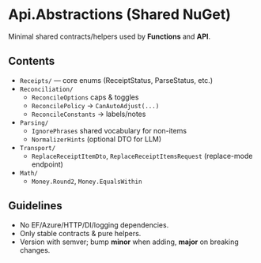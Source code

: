 # Api.Abstractions (Shared NuGet)

Minimal shared contracts/helpers used by **Functions** and **API**.

## Contents

- `Receipts/` — core enums (ReceiptStatus, ParseStatus, etc.)
- `Reconciliation/`
  - `ReconcileOptions` caps & toggles
  - `ReconcilePolicy` → `CanAutoAdjust(...)`
  - `ReconcileConstants` → labels/notes
- `Parsing/`
  - `IgnorePhrases` shared vocabulary for non-items
  - `NormalizerHints` (optional DTO for LLM)
- `Transport/`
  - `ReplaceReceiptItemDto`, `ReplaceReceiptItemsRequest` (replace-mode endpoint)
- `Math/`
  - `Money.Round2`, `Money.EqualsWithin`

## Guidelines

- No EF/Azure/HTTP/DI/logging dependencies.
- Only stable contracts & pure helpers.
- Version with semver; bump **minor** when adding, **major** on breaking changes.
